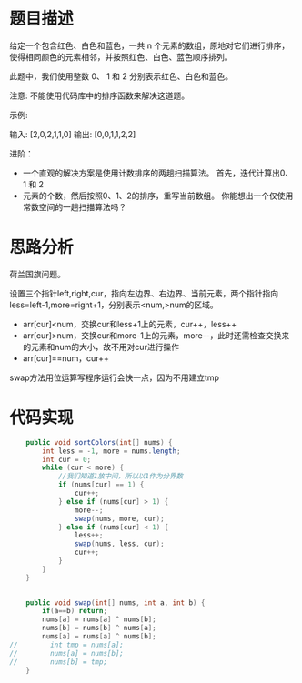 # 题目描述
给定一个包含红色、白色和蓝色，一共 n 个元素的数组，原地对它们进行排序，使得相同颜色的元素相邻，并按照红色、白色、蓝色顺序排列。

此题中，我们使用整数 0、 1 和 2 分别表示红色、白色和蓝色。

注意:
不能使用代码库中的排序函数来解决这道题。

示例:

输入: [2,0,2,1,1,0]
输出: [0,0,1,1,2,2]

进阶：
- 一个直观的解决方案是使用计数排序的两趟扫描算法。
首先，迭代计算出0、1 和 2 
- 元素的个数，然后按照0、1、2的排序，重写当前数组。
你能想出一个仅使用常数空间的一趟扫描算法吗？

# 思路分析
荷兰国旗问题。

设置三个指针left,right,cur，指向左边界、右边界、当前元素，两个指针指向less=left-1,more=right+1，分别表示<num,>num的区域。
- arr[cur]<num，交换cur和less+1上的元素，cur++，less++
- arr[cur]>num，交换cur和more-1上的元素，more--，此时还需检查交换来的元素和num的大小，故不用对cur进行操作
- arr[cur]==num，cur++

swap方法用位运算写程序运行会快一点，因为不用建立tmp
# 代码实现
```java
    public void sortColors(int[] nums) {
        int less = -1, more = nums.length;
        int cur = 0;
        while (cur < more) {
            //我们知道1放中间，所以以1作为分界数
            if (nums[cur] == 1) {
                cur++;
            } else if (nums[cur] > 1) {
                more--;
                swap(nums, more, cur);
            } else if (nums[cur] < 1) {
                less++;
                swap(nums, less, cur);
                cur++;
            }
        }
    }
 

    public void swap(int[] nums, int a, int b) {
        if(a==b) return;
        nums[a] = nums[a] ^ nums[b];
        nums[b] = nums[b] ^ nums[a];
        nums[a] = nums[a] ^ nums[b];
//        int tmp = nums[a];
//        nums[a] = nums[b];
//        nums[b] = tmp;
    }

```

